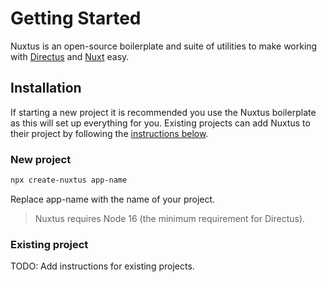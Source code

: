# Getting Started

Nuxtus is an open-source boilerplate and suite of utilities to make working with [Directus](https://directus.io) and [Nuxt](https://nuxtjs.org) easy.

## Installation

If starting a new project it is recommended you use the Nuxtus boilerplate as this will set up everything for you. Existing projects can add Nuxtus to their project by following the [instructions below](#existing-project).

### New project

```bash
npx create-nuxtus app-name
```
Replace app-name with the name of your project.

> Nuxtus requires Node 16 (the minimum requirement for Directus).

### Existing project

TODO: Add instructions for existing projects.


